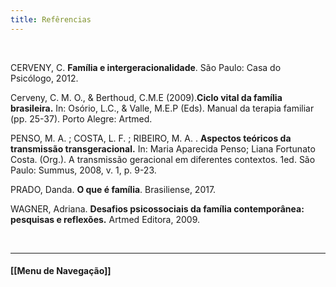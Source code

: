 ```yaml
---
title: Refêrencias
---
```

&nbsp;


CERVENY, C. **Família e intergeracionalidade**. São Paulo: Casa do Psicólogo, 2012.

Cerveny, C. M. O., & Berthoud, C.M.E (2009).**Ciclo vital da família brasileira.** In:
Osório, L.C., & Valle, M.E.P (Eds). Manual da terapia familiar (pp. 25-37).
Porto Alegre: Artmed.

PENSO, M. A. ; COSTA, L. F. ; RIBEIRO, M. A. . **Aspectos teóricos da transmissão transgeracional.** In: Maria Aparecida Penso; Liana Fortunato Costa. (Org.). A transmissão geracional em diferentes contextos. 1ed. São Paulo: Summus, 2008, v. 1, p. 9-23.

PRADO, Danda. **O que é família**. Brasiliense, 2017.

WAGNER, Adriana. **Desafios psicossociais da família contemporânea: pesquisas e reflexões.** Artmed Editora, 2009.


&nbsp;
&nbsp;
&nbsp;
&nbsp;
&nbsp;
&nbsp;

----------------------

#### [[Menu de Navegação]]